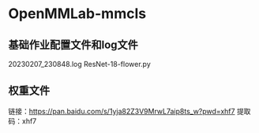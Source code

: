# OpenMMLab-mmcls
## 基础作业配置文件和log文件
20230207_230848.log
ResNet-18-flower.py
## 权重文件
链接：https://pan.baidu.com/s/1yja82Z3V9MrwL7aip8ts_w?pwd=xhf7 
提取码：xhf7

